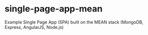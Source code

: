 # single-page-app-mean
Example Single Page App (SPA) built on the MEAN stack (MongoDB, Express, AngularJS, Node.js)

